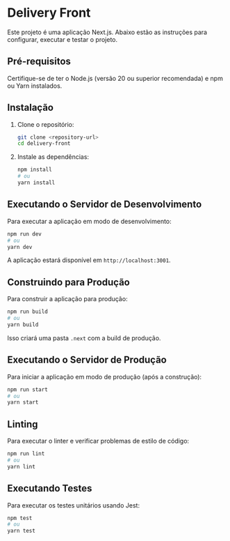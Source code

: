 # Delivery Front

Este projeto é uma aplicação Next.js. Abaixo estão as instruções para configurar, executar e testar o projeto.

## Pré-requisitos

Certifique-se de ter o Node.js (versão 20 ou superior recomendada) e npm ou Yarn instalados.

## Instalação

1.  Clone o repositório:

    ```bash
    git clone <repository-url>
    cd delivery-front
    ```

2.  Instale as dependências:

    ```bash
    npm install
    # ou
    yarn install
    ```

## Executando o Servidor de Desenvolvimento

Para executar a aplicação em modo de desenvolvimento:

```bash
npm run dev
# ou
yarn dev
```

A aplicação estará disponível em `http://localhost:3001`.

## Construindo para Produção

Para construir a aplicação para produção:

```bash
npm run build
# ou
yarn build
```

Isso criará uma pasta `.next` com a build de produção.

## Executando o Servidor de Produção

Para iniciar a aplicação em modo de produção (após a construção):

```bash
npm run start
# ou
yarn start
```

## Linting

Para executar o linter e verificar problemas de estilo de código:

```bash
npm run lint
# ou
yarn lint
```

## Executando Testes

Para executar os testes unitários usando Jest:

```bash
npm test
# ou
yarn test
```

